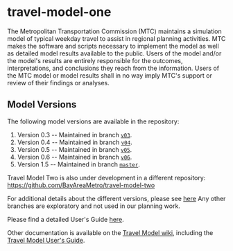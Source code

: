# travel-model-one
The Metropolitan Transportation Commission (MTC) maintains a simulation model of typical weekday travel to assist in regional planning activities.  MTC makes the software and scripts necessary to implement the model as well as detailed model results available to the public.  Users of the model and/or the model's results are entirely responsible for the outcomes, interpretations, and conclusions they reach from the information.  Users of the MTC model or model results shall in no way imply MTC's support or review of their findings or analyses.

## Model Versions
The following model versions are available in the repository:

1. Version 0.3 -- Maintained in branch [`v03`](https://github.com/BayAreaMetro/travel-model-one/tree/v03).
2. Version 0.4 -- Maintained in branch [`v04`](https://github.com/BayAreaMetro/travel-model-one/tree/v04).
3. Version 0.5 -- Maintained in branch [`v05`](https://github.com/BayAreaMetro/travel-model-one/tree/v05).
3. Version 0.6 -- Maintained in branch [`v06`](https://github.com/BayAreaMetro/travel-model-one/tree/v06).
4. Version 1.5 -- Maintained in branch [`master`](https://github.com/BayAreaMetro/travel-model-one/tree/master).

Travel Model Two is also under development in a different repository: https://github.com/BayAreaMetro/travel-model-two

For additional details about the different versions, please see [here](https://github.com/BayAreaMetro/modeling-website/wiki/Development)
Any other branches are exploratory and not used in our planning work.

Please find a detailed User's Guide [here](https://github.com/BayAreaMetro/modeling-website/wiki/UsersGuide). 

Other documentation is available on the [Travel Model wiki](https://github.com/BayAreaMetro/modeling-website/wiki/TravelModel), including the [Travel Model User's Guide](https://github.com/BayAreaMetro/modeling-website/wiki/UsersGuide).
